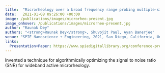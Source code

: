 ```yaml
---
title:  "Microrheology over a broad frequency range probing multiple-sinusoid oscillating optical tweezer"
date:   2021-01-08 09:26:00 +00:00
image: /publications/images/microrheo-present.jpg
image_onhover: /publications/images/microrheo-present.jpg
author: "Raunak Dey"
authors: "<strong>Raunak Dey</strong>, Shuvojit Paul, Ayan Banerjee"
venue: "SPIE Nanoscience + Engineering, 2021, San Diego, California, United States"
links:
  Presentation+Paper: https://www.spiedigitallibrary.org/conference-proceedings-of-spie/11798/117980D/Microrheology-over-a-broad-frequency-range-probing-multiple-sinusoid-oscillating/10.1117/12.2596296.short
---
```

Invented a technique for algorithmically optimizing the signal to noise ratio (SNR) for wideband active microrheology.
